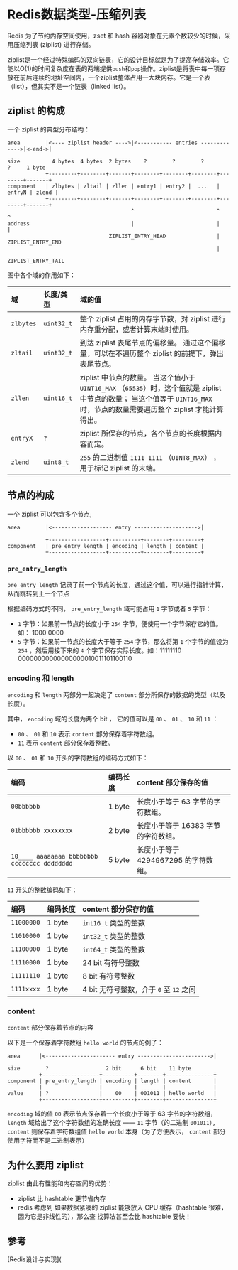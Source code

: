 # ﻿Redis数据类型-压缩列表


Redis 为了节约内存空间使用，zset 和 hash 容器对象在元素个数较少的时候，采用压缩列表 (ziplist) 进行存储。

ziplist是一个经过特殊编码的双向链表，它的设计目标就是为了提高存储效率。它能以O(1)的时间复杂度在表的两端提供`push`和`pop`操作。ziplist是将表中每一项存放在前后连续的地址空间内，一个ziplist整体占用一大块内存。它是一个表（list），但其实不是一个链表（linked list）。

## ziplist 的构成

一个 ziplist 的典型分布结构：

```
area        |<---- ziplist header ---->|<----------- entries ------------->|<-end->|

size          4 bytes  4 bytes  2 bytes    ?        ?        ?        ?     1 byte
            +---------+--------+-------+--------+--------+--------+--------+-------+
component   | zlbytes | zltail | zllen | entry1 | entry2 |  ...   | entryN | zlend |
            +---------+--------+-------+--------+--------+--------+--------+-------+
                                       ^                          ^        ^
address                                |                          |        |
                                ZIPLIST_ENTRY_HEAD                |   ZIPLIST_ENTRY_END
                                                                  |
                                                         ZIPLIST_ENTRY_TAIL
```

图中各个域的作用如下：

| 域        | 长度/类型  | 域的值                                                       |
| :-------- | :--------- | :----------------------------------------------------------- |
| `zlbytes` | `uint32_t` | 整个 ziplist 占用的内存字节数，对 ziplist 进行内存重分配，或者计算末端时使用。 |
| `zltail`  | `uint32_t` | 到达 ziplist 表尾节点的偏移量。 通过这个偏移量，可以在不遍历整个 ziplist 的前提下，弹出表尾节点。 |
| `zllen`   | `uint16_t` | ziplist 中节点的数量。 当这个值小于 `UINT16_MAX` （`65535`）时，这个值就是 ziplist 中节点的数量； 当这个值等于 `UINT16_MAX` 时，节点的数量需要遍历整个 ziplist 才能计算得出。 |
| `entryX`  | `?`        | ziplist 所保存的节点，各个节点的长度根据内容而定。           |
| `zlend`   | `uint8_t`  | `255` 的二进制值 `1111 1111` （`UINT8_MAX`） ，用于标记 ziplist 的末端。 |

## 节点的构成

一个 ziplist 可以包含多个节点,

```
area        |<------------------- entry -------------------->|

            +------------------+----------+--------+---------+
component   | pre_entry_length | encoding | length | content |
            +------------------+----------+--------+---------+
```

### `pre_entry_length` 

`pre_entry_length` 记录了前一个节点的长度，通过这个值，可以进行指针计算，从而跳转到上一个节点

根据编码方式的不同， `pre_entry_length` 域可能占用 `1` 字节或者 `5` 字节：

- `1` 字节：如果前一节点的长度小于 `254` 字节，便使用一个字节保存它的值。如： 1000 0000 
- `5` 字节：如果前一节点的长度大于等于 `254` 字节，那么将第 `1` 个字节的值设为 `254` ，然后用接下来的 `4` 个字节保存实际长度。如：11111110 00000000000000000010011101100110 

### encoding 和 length

`encoding` 和 `length` 两部分一起决定了 `content` 部分所保存的数据的类型（以及长度）。

其中， `encoding` 域的长度为两个 bit ， 它的值可以是 `00` 、 `01` 、 `10` 和 `11` ：

- `00` 、 `01` 和 `10` 表示 `content` 部分保存着字符数组。
- `11` 表示 `content` 部分保存着整数。

以 `00` 、 `01` 和 `10` 开头的字符数组的编码方式如下：

| 编码                                         | 编码长度 | content 部分保存的值                 |
| :------------------------------------------- | :------- | :----------------------------------- |
| `00bbbbbb`                                   | 1 byte   | 长度小于等于 63 字节的字符数组。     |
| `01bbbbbb xxxxxxxx`                          | 2 byte   | 长度小于等于 16383 字节的字符数组。  |
| `10____ aaaaaaaa bbbbbbbb cccccccc dddddddd` | 5 byte   | 长度小于等于 4294967295 的字符数组。 |

`11` 开头的整数编码如下：

| 编码       | 编码长度 | content 部分保存的值                    |
| :--------- | :------- | :-------------------------------------- |
| `11000000` | 1 byte   | `int16_t` 类型的整数                    |
| `11010000` | 1 byte   | `int32_t` 类型的整数                    |
| `11100000` | 1 byte   | `int64_t` 类型的整数                    |
| `11110000` | 1 byte   | 24 bit 有符号整数                       |
| `11111110` | 1 byte   | 8 bit 有符号整数                        |
| `1111xxxx` | 1 byte   | 4 bit 无符号整数，介于 `0` 至 `12` 之间 |

### content

`content` 部分保存着节点的内容

以下是一个保存着字符数组 `hello world` 的节点的例子：

```
area      |<---------------------- entry ----------------------->|

size        ?                  2 bit      6 bit    11 byte
          +------------------+----------+--------+---------------+
component | pre_entry_length | encoding | length | content       |
          |                  |          |        |               |
value     | ?                |    00    | 001011 | hello world   |
          +------------------+----------+--------+---------------+
```

`encoding` 域的值 `00` 表示节点保存着一个长度小于等于 63 字节的字符数组， `length` 域给出了这个字符数组的准确长度 —— `11` 字节（的二进制 `001011`）， `content` 则保存着字符数组值 `hello world` 本身（为了方便表示， `content` 部分使用字符而不是二进制表示）

## 为什么要用 ziplist

ziplist 由此有性能和内存空间的优势：

* ziplist 比 hashtable 更节省内存
* redis 考虑到 如果数据紧凑的 ziplist 能够放入 CPU 缓存（hashtable 很难，因为它是非线性的），那么查 找算法甚至会比 hashtable 要快！

## 参考

[Redis设计与实现](
